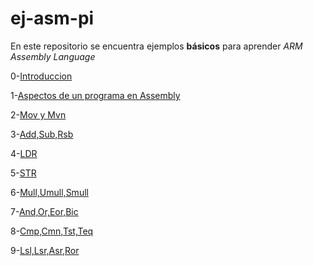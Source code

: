 # ej-asm-pi
En este repositorio se encuentra ejemplos **básicos** para aprender *ARM Assembly Language* 

0-[Introduccion](https://github.com/mativironi/ej-asm-pi/blob/master/0-Introduccion.s)

1-[Aspectos de un programa en Assembly](https://github.com/mativironi/ej-asm-pi/blob/master/1-Aspectos%20de%20un%20programa%20en%20Assembly.s)

2-[Mov y Mvn](https://github.com/mativironi/ej-asm-pi/blob/master/2-Mov%20y%20Mvn.s)

3-[Add,Sub,Rsb](https://github.com/mativironi/ej-asm-pi/blob/master/3-Add%2CSub%2CRsb.s)

4-[LDR](https://github.com/mativironi/ej-asm-pi/blob/master/4-LDR.s)

5-[STR](https://github.com/mativironi/ej-asm-pi/blob/master/5-STR.s)

6-[Mull,Umull,Smull](https://github.com/mativironi/ej-asm-pi/blob/master/6-Mull%2CUmull%2CSmull.s)

7-[And,Or,Eor,Bic](https://github.com/mativironi/ej-asm-pi/blob/master/7-And%2COr%2CEor%2CBic.s)

8-[Cmp,Cmn,Tst,Teq](https://github.com/mativironi/ej-asm-pi/blob/master/8-Cmp%2CCmn%2CTst%2CTeq.s)

9-[Lsl,Lsr,Asr,Ror](https://github.com/mativironi/ej-asm-pi/blob/master/9-Lsl%2CLsr%2CAsr%2CRor.s)
